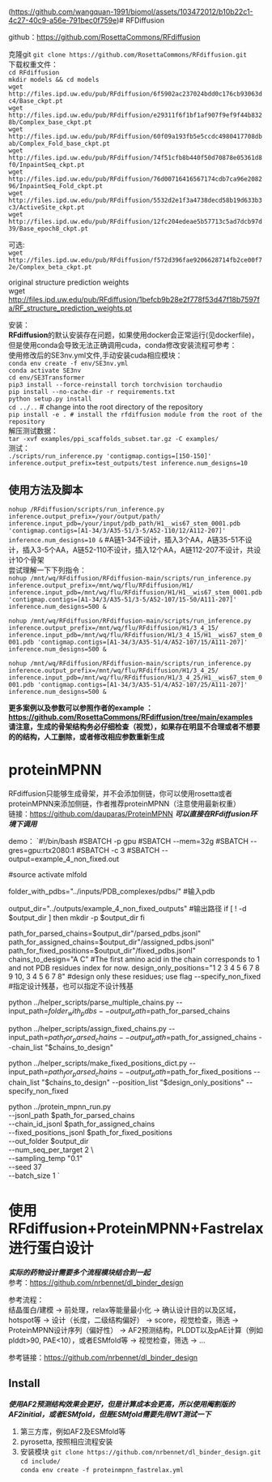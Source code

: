 (https://github.com/wangquan-1991/biomol/assets/103472012/b10b22c1-4c27-40c9-a56e-791bec0f759e)# RFDiffusion  

github：https://github.com/RosettaCommons/RFdiffusion  

克隆git 
`git clone https://github.com/RosettaCommons/RFdiffusion.git`  
下载权重文件：  
`cd RFdiffusion`  
`mkdir models && cd models`  
`wget http://files.ipd.uw.edu/pub/RFdiffusion/6f5902ac237024bdd0c176cb93063dc4/Base_ckpt.pt`  
`wget http://files.ipd.uw.edu/pub/RFdiffusion/e29311f6f1bf1af907f9ef9f44b8328b/Complex_base_ckpt.pt`  
`wget http://files.ipd.uw.edu/pub/RFdiffusion/60f09a193fb5e5ccdc4980417708dbab/Complex_Fold_base_ckpt.pt`  
`wget http://files.ipd.uw.edu/pub/RFdiffusion/74f51cfb8b440f50d70878e05361d8f0/InpaintSeq_ckpt.pt`  
`wget http://files.ipd.uw.edu/pub/RFdiffusion/76d00716416567174cdb7ca96e208296/InpaintSeq_Fold_ckpt.pt`  
`wget http://files.ipd.uw.edu/pub/RFdiffusion/5532d2e1f3a4738decd58b19d633b3c3/ActiveSite_ckpt.pt`  
`wget http://files.ipd.uw.edu/pub/RFdiffusion/12fc204edeae5b57713c5ad7dcb97d39/Base_epoch8_ckpt.pt`  

可选:  
`wget http://files.ipd.uw.edu/pub/RFdiffusion/f572d396fae9206628714fb2ce00f72e/Complex_beta_ckpt.pt`  

original structure prediction weights  
wget http://files.ipd.uw.edu/pub/RFdiffusion/1befcb9b28e2f778f53d47f18b7597fa/RF_structure_prediction_weights.pt

安装：  
**RFdiffusion**的默认安装存在问题，如果使用docker会正常运行(见dockerfile)，但是使用conda会导致无法正确调用cuda，conda修改安装流程可参考：  
使用修改后的SE3nv.yml文件,手动安装cuda相应模块：  
`conda env create -f env/SE3nv.yml`  
`conda activate SE3nv`  
`cd env/SE3Transformer`  
`pip3 install --force-reinstall torch torchvision torchaudio`  
`pip install --no-cache-dir -r requirements.txt`  
`python setup.py install`  
`cd ../..` # change into the root directory of the repository  
`pip install -e . # install the rfdiffusion module from the root of the repository`  
解压测试数据：  
`tar -xvf examples/ppi_scaffolds_subset.tar.gz -C examples/`  
测试：  
`./scripts/run_inference.py 'contigmap.contigs=[150-150]' inference.output_prefix=test_outputs/test inference.num_designs=10`

## 使用方法及脚本  

`nohup /RFdiffusion/scripts/run_inference.py inference.output_prefix=/your/output/path/ inference.input_pdb=/your/input/pdb_path/H1__wis67_stem_0001.pdb 'contigmap.contigs=[A1-34/3/A35-51/3-5/A52-110/12/A112-207]' inference.num_designs=10 &` #A链1-34不设计，插入3个AA，A链35-51不设计，插入3-5个AA，A链52-110不设计，插入12个AA，A链112-207不设计，共设计10个骨架  
尝试理解一下下列指令：  
`nohup /mnt/wq/RFdiffusion/RFdiffusion-main/scripts/run_inference.py inference.output_prefix=/mnt/wq/flu/RFdiffusion/H1/ inference.input_pdb=/mnt/wq/flu/RFdiffusion/H1/H1__wis67_stem_0001.pdb 'contigmap.contigs=[A1-34/3/A35-51/3-5/A52-107/15-50/A111-207]' inference.num_designs=500 &`  

`nohup /mnt/wq/RFdiffusion/RFdiffusion-main/scripts/run_inference.py inference.output_prefix=/mnt/wq/flu/RFdiffusion/H1/3_4_15/ inference.input_pdb=/mnt/wq/flu/RFdiffusion/H1/3_4_15/H1__wis67_stem_0001.pdb 'contigmap.contigs=[A1-34/3/A35-51/4/A52-107/15/A111-207]' inference.num_designs=500 &`  

`nohup /mnt/wq/RFdiffusion/RFdiffusion-main/scripts/run_inference.py inference.output_prefix=/mnt/wq/flu/RFdiffusion/H1/3_4_25/ inference.input_pdb=/mnt/wq/flu/RFdiffusion/H1/3_4_25/H1__wis67_stem_0001.pdb 'contigmap.contigs=[A1-34/3/A35-51/4/A52-107/25/A111-207]' inference.num_designs=500 &`  


**更多案例以及参数可以参照作者的example ：https://github.com/RosettaCommons/RFdiffusion/tree/main/examples**  
**请注意，生成的骨架结构务必仔细检查（视觉），如果存在明显不合理或者不想要的的结构，人工删除，或者修改相应参数重新生成**  


# proteinMPNN  
RFdiffusion只能够生成骨架，并不会添加侧链，你可以使用rosetta或者proteinMPNN来添加侧链，作者推荐proteinMPNN（注意使用最新权重）  
链接：https://github.com/dauparas/ProteinMPNN   ***可以直接在RFdiffusion环境下调用***  

demo：
`#!/bin/bash
#SBATCH -p gpu
#SBATCH --mem=32g
#SBATCH --gres=gpu:rtx2080:1
#SBATCH -c 3
#SBATCH --output=example_4_non_fixed.out

#source activate mlfold

folder_with_pdbs="../inputs/PDB_complexes/pdbs/" #输入pdb

output_dir="../outputs/example_4_non_fixed_outputs" #输出路径
if [ ! -d $output_dir ]
then
    mkdir -p $output_dir
fi


path_for_parsed_chains=$output_dir"/parsed_pdbs.jsonl"
path_for_assigned_chains=$output_dir"/assigned_pdbs.jsonl"
path_for_fixed_positions=$output_dir"/fixed_pdbs.jsonl"
chains_to_design="A C"
#The first amino acid in the chain corresponds to 1 and not PDB residues index for now.
design_only_positions="1 2 3 4 5 6 7 8 9 10, 3 4 5 6 7 8" #design only these residues; use flag --specify_non_fixed  #指定设计残基，也可以指定不设计残基

python ../helper_scripts/parse_multiple_chains.py --input_path=$folder_with_pdbs --output_path=$path_for_parsed_chains 

python ../helper_scripts/assign_fixed_chains.py --input_path=$path_for_parsed_chains --output_path=$path_for_assigned_chains --chain_list "$chains_to_design"

python ../helper_scripts/make_fixed_positions_dict.py --input_path=$path_for_parsed_chains --output_path=$path_for_fixed_positions --chain_list "$chains_to_design" --position_list "$design_only_positions" --specify_non_fixed

python ../protein_mpnn_run.py \
        --jsonl_path $path_for_parsed_chains \
        --chain_id_jsonl $path_for_assigned_chains \
        --fixed_positions_jsonl $path_for_fixed_positions \
        --out_folder $output_dir \
        --num_seq_per_target 2 \  
        --sampling_temp "0.1" \
        --seed 37 \
        --batch_size 1
`


# 使用RFdiffusion+ProteinMPNN+Fastrelax进行蛋白设计  
***实际的药物设计需要多个流程模块结合到一起***  
参考：https://github.com/nrbennet/dl_binder_design  

参考流程：  
结晶蛋白/建模 → 前处理，relax等能量最小化 → 确认设计目的以及区域，hotspot等 → 设计（长度，二级结构偏好） → score，视觉检查，筛选 → ProteinMPNN设计序列（偏好性） → AF2预测结构，PLDDT以及pAE计算（例如plddt>90, PAE<10），或者ESMfold等 → 视觉检查，筛选  →  ...  

参考链接：https://github.com/nrbennet/dl_binder_design  

## Install  
***使用AF2预测结构效果会更好，但是计算成本会更高，所以使用阉割版的AF2initial，或者ESMfold，但是ESMfold需要先用WT测试一下***  
1. 第三方库，例如AF2及ESMfold等
2. pyrosetta, 按照相应流程安装
3. 安装模块
`git clone https://github.com/nrbennet/dl_binder_design.git`  
`cd include/`  
`conda env create -f proteinmpnn_fastrelax.yml`





























